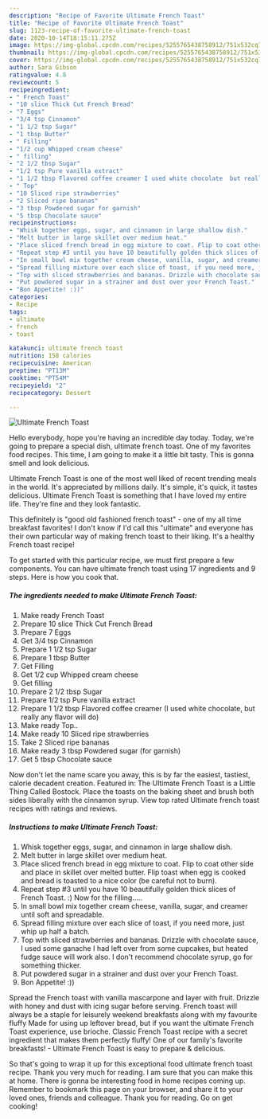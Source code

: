 ```yaml
---
description: "Recipe of Favorite Ultimate French Toast"
title: "Recipe of Favorite Ultimate French Toast"
slug: 1123-recipe-of-favorite-ultimate-french-toast
date: 2020-10-14T18:15:11.275Z
image: https://img-global.cpcdn.com/recipes/5255765438758912/751x532cq70/ultimate-french-toast-recipe-main-photo.jpg
thumbnail: https://img-global.cpcdn.com/recipes/5255765438758912/751x532cq70/ultimate-french-toast-recipe-main-photo.jpg
cover: https://img-global.cpcdn.com/recipes/5255765438758912/751x532cq70/ultimate-french-toast-recipe-main-photo.jpg
author: Sara Gibson
ratingvalue: 4.8
reviewcount: 5
recipeingredient:
- " French Toast"
- "10 slice Thick Cut French Bread"
- "7 Eggs"
- "3/4 tsp Cinnamon"
- "1 1/2 tsp Sugar"
- "1 tbsp Butter"
- " Filling"
- "1/2 cup Whipped cream cheese"
- " filling"
- "2 1/2 tbsp Sugar"
- "1/2 tsp Pure vanilla extract"
- "1 1/2 tbsp Flavored coffee creamer I used white chocolate  but really any flavor will do"
- " Top"
- "10 Sliced ripe strawberries"
- "2 Sliced ripe bananas"
- "3 tbsp Powdered sugar for garnish"
- "5 tbsp Chocolate sauce"
recipeinstructions:
- "Whisk together eggs, sugar, and cinnamon in large shallow dish."
- "Melt butter in large skillet over medium heat."
- "Place sliced french bread in egg mixture to coat. Flip to coat other side and place in skillet over melted butter.  Flip toast when egg is cooked and bread is toasted to a nice color (be careful not to burn)."
- "Repeat step #3 until you have 10 beautifully golden thick slices of French Toast.  :) Now for the filling....."
- "In small bowl mix together cream cheese, vanilla, sugar, and creamer until soft and spreadable."
- "Spread filling mixture over each slice of toast, if you need more, just whip up half a batch."
- "Top with sliced strawberries and bananas. Drizzle with chocolate sauce, I used some ganache I had left over from some cupcakes,  but heated fudge sauce will work also. I don&#39;t recommend chocolate syrup, go for something thicker."
- "Put powdered sugar in a strainer and dust over your French Toast."
- "Bon Appetite! :))"
categories:
- Recipe
tags:
- ultimate
- french
- toast

katakunci: ultimate french toast 
nutrition: 158 calories
recipecuisine: American
preptime: "PT13M"
cooktime: "PT54M"
recipeyield: "2"
recipecategory: Dessert

---
```



![Ultimate French Toast](https://img-global.cpcdn.com/recipes/5255765438758912/751x532cq70/ultimate-french-toast-recipe-main-photo.jpg)

Hello everybody, hope you're having an incredible day today. Today, we're going to prepare a special dish, ultimate french toast. One of my favorites food recipes. This time, I am going to make it a little bit tasty. This is gonna smell and look delicious.

Ultimate French Toast is one of the most well liked of recent trending meals in the world. It's appreciated by millions daily. It's simple, it's quick, it tastes delicious. Ultimate French Toast is something that I have loved my entire life. They're fine and they look fantastic.

This definitely is &#34;good old fashioned french toast&#34; - one of my all time breakfast favorites! I don&#39;t know if I&#39;d call this &#34;ultimate&#34; and everyone has their own particular way of making french toast to their liking. It&#39;s a healthy French toast recipe!


To get started with this particular recipe, we must first prepare a few components. You can have ultimate french toast using 17 ingredients and 9 steps. Here is how you cook that.

<!--inarticleads1-->

##### The ingredients needed to make Ultimate French Toast:

1. Make ready  French Toast
1. Prepare 10 slice Thick Cut French Bread
1. Prepare 7 Eggs
1. Get 3/4 tsp Cinnamon
1. Prepare 1 1/2 tsp Sugar
1. Prepare 1 tbsp Butter
1. Get  Filling
1. Get 1/2 cup Whipped cream cheese
1. Get  filling
1. Prepare 2 1/2 tbsp Sugar
1. Prepare 1/2 tsp Pure vanilla extract
1. Prepare 1 1/2 tbsp Flavored coffee creamer (I used white chocolate,  but really any flavor will do)
1. Make ready  Top..
1. Make ready 10 Sliced ripe strawberries
1. Take 2 Sliced ripe bananas
1. Make ready 3 tbsp Powdered sugar (for garnish)
1. Get 5 tbsp Chocolate sauce


Now don&#39;t let the name scare you away, this is by far the easiest, tastiest, calorie decadent creation. Featured in: The Ultimate French Toast is a Little Thing Called Bostock. Place the toasts on the baking sheet and brush both sides liberally with the cinnamon syrup. View top rated Ultimate french toast recipes with ratings and reviews. 

<!--inarticleads2-->

##### Instructions to make Ultimate French Toast:

1. Whisk together eggs, sugar, and cinnamon in large shallow dish.
1. Melt butter in large skillet over medium heat.
1. Place sliced french bread in egg mixture to coat. Flip to coat other side and place in skillet over melted butter.  Flip toast when egg is cooked and bread is toasted to a nice color (be careful not to burn).
1. Repeat step #3 until you have 10 beautifully golden thick slices of French Toast.  :) Now for the filling.....
1. In small bowl mix together cream cheese, vanilla, sugar, and creamer until soft and spreadable.
1. Spread filling mixture over each slice of toast, if you need more, just whip up half a batch.
1. Top with sliced strawberries and bananas. Drizzle with chocolate sauce, I used some ganache I had left over from some cupcakes,  but heated fudge sauce will work also. I don&#39;t recommend chocolate syrup, go for something thicker.
1. Put powdered sugar in a strainer and dust over your French Toast.
1. Bon Appetite! :))


Spread the French toast with vanilla mascarpone and layer with fruit. Drizzle with honey and dust with icing sugar before serving. French toast will always be a staple for leisurely weekend breakfasts along with my favourite fluffy Made for using up leftover bread, but if you want the ultimate French Toast experience, use brioche. Classic French Toast recipe with a secret ingredient that makes them perfectly fluffy! One of our family&#39;s favorite breakfasts! - Ultimate French Toast is easy to prepare &amp; delicious. 

So that's going to wrap it up for this exceptional food ultimate french toast recipe. Thank you very much for reading. I am sure that you can make this at home. There is gonna be interesting food in home recipes coming up. Remember to bookmark this page on your browser, and share it to your loved ones, friends and colleague. Thank you for reading. Go on get cooking!
